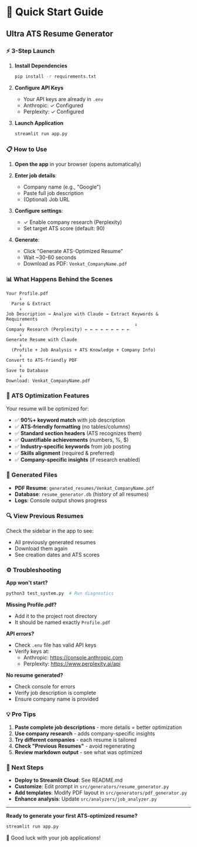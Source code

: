 # 🚀 Quick Start Guide

## Ultra ATS Resume Generator

### ⚡ 3-Step Launch

1. **Install Dependencies**
   ```bash
   pip install -r requirements.txt
   ```

2. **Configure API Keys**
   - Your API keys are already in `.env`
   - Anthropic: ✓ Configured
   - Perplexity: ✓ Configured

3. **Launch Application**
   ```bash
   streamlit run app.py
   ```

### 📋 How to Use

1. **Open the app** in your browser (opens automatically)

2. **Enter job details**:
   - Company name (e.g., "Google")
   - Paste full job description
   - (Optional) Job URL

3. **Configure settings**:
   - ✓ Enable company research (Perplexity)
   - Set target ATS score (default: 90)

4. **Generate**:
   - Click "Generate ATS-Optimized Resume"
   - Wait ~30-60 seconds
   - Download as PDF: `Venkat_CompanyName.pdf`

### 📊 What Happens Behind the Scenes

```
Your Profile.pdf
     ↓
  Parse & Extract
     ↓
Job Description → Analyze with Claude → Extract Keywords & Requirements
     ↓                                           ↓
Company Research (Perplexity) ← ← ← ← ← ← ← ← ←
     ↓
Generate Resume with Claude
     ↓
  (Profile + Job Analysis + ATS Knowledge + Company Info)
     ↓
Convert to ATS-friendly PDF
     ↓
Save to Database
     ↓
Download: Venkat_CompanyName.pdf
```

### 🎯 ATS Optimization Features

Your resume will be optimized for:

- ✅ **90%+ keyword match** with job description
- ✅ **ATS-friendly formatting** (no tables/columns)
- ✅ **Standard section headers** (ATS recognizes them)
- ✅ **Quantifiable achievements** (numbers, %, $)
- ✅ **Industry-specific keywords** from job posting
- ✅ **Skills alignment** (required & preferred)
- ✅ **Company-specific insights** (if research enabled)

### 📁 Generated Files

- **PDF Resume**: `generated_resumes/Venkat_CompanyName.pdf`
- **Database**: `resume_generator.db` (history of all resumes)
- **Logs**: Console output shows progress

### 🔍 View Previous Resumes

Check the sidebar in the app to see:
- All previously generated resumes
- Download them again
- See creation dates and ATS scores

### ⚙️ Troubleshooting

**App won't start?**
```bash
python3 test_system.py  # Run diagnostics
```

**Missing Profile.pdf?**
- Add it to the project root directory
- It should be named exactly `Profile.pdf`

**API errors?**
- Check `.env` file has valid API keys
- Verify keys at:
  - Anthropic: https://console.anthropic.com
  - Perplexity: https://www.perplexity.ai/api

**No resume generated?**
- Check console for errors
- Verify job description is complete
- Ensure company name is provided

### 💡 Pro Tips

1. **Paste complete job descriptions** - more details = better optimization
2. **Use company research** - adds company-specific insights
3. **Try different companies** - each resume is tailored
4. **Check "Previous Resumes"** - avoid regenerating
5. **Review markdown output** - see what was optimized

### 📱 Next Steps

- **Deploy to Streamlit Cloud**: See README.md
- **Customize**: Edit prompt in `src/generators/resume_generator.py`
- **Add templates**: Modify PDF layout in `src/generators/pdf_generator.py`
- **Enhance analysis**: Update `src/analyzers/job_analyzer.py`

---

**Ready to generate your first ATS-optimized resume?**

```bash
streamlit run app.py
```

🎉 Good luck with your job applications!

